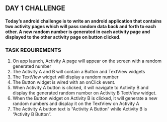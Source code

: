 ## DAY 1 CHALLENGE
#### Today’s android challenge is to write an android application that contains two activity pages which will pass random data back and forth to each other. A new random number is generated in each activity page and displayed to the other activity page on button clicked.

### TASK REQUIREMENTS
1. On app launch, Activity A page will appear on the screen with a random generated number
2. The Activity A and B will contain a Button and TextView widgets
3. The TextView widget will display a random number
4. The Button widget is wired with an onClick event.
5. When Activity A button is clicked, it will navigate to Activity B and display the generated random number on Activity B TextView widget.
6. When the Button widget on Activity B is clicked, it will generate a new random numbers and display it on the TextView on Activity A
7. The Activity A button text is “Activity A Button“ while Activity B is “Activity B Button“.